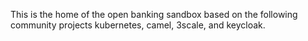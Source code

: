 This is the home of the open banking sandbox based on the following community projects kubernetes, camel, 3scale, and keycloak.

